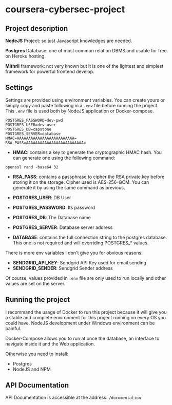 # coursera-cybersec-project

## Project description

**NodeJS** Project: so just Javascript knowledges are needed.

**Postgres** Database: one of most common relation DBMS and usable for free on Heroku hosting.

**Mithril** framework: not very known  but it is one of the lightest and simplest framework for powerful frontend develop.


## Settings
Settings are provided using environment variables. You can create yours or simply copy and paste following in a `.env` file before running the project. This `.env` file is used both by NodeJS application or Docker-compose.
```
POSTGRES_PASSWORD=dev-pwd
POSTGRES_USER=dev-user
POSTGRES_DB=capstone
POSTGRES_SERVER=database
HMAC=AAAAAAAAAAAAAAAAAAAAAAAAA=
RSA_PASS=AAAAAAAAAAAAAAAAAAAAAAAAA=
```

- **HMAC**: contains a key to generate the cryptographic HMAC hash. You can generate one using the following command: 
```
openssl rand -base64 32
```

- **RSA_PASS**: contains a passphrase to cipher the RSA private key before storing it on the storage. Cipher used is AES-256-GCM. You can generate it by using the same command as previous.


- **POSTGRES_USER**: DB User
- **POSTGRES_PASSWORD**: Its password
- **POSTGRES_DB**: The Database name
- **POSTGRES_SERVER**: Database server address
- **DATABASE**: contains the full connection string to the postgres database. This one is not required and will overriding POSTGRES_* values.

There is more env variables I don't give you for obvious reasons:
- **SENDGRID_API_KEY**: Sendgrid API Key used for email sending
- **SENDGRID_SENDER**: Sendgrid Sender address


Of course, values provided in `.env` file are only used to run locally and other values are set on the server.

## Running the project

I recommand the usage of Docker to run this project because it will give you a stable and complete environment for this project running on every OS you could have. NodeJS development under Windows environment can be painful.

Docker-Compose allows you to run at once the database, an interface to navigate inside it and the Web application.

Otherwise you need to install:
- Postgres
- NodeJS and NPM

## API Documentation

API Documentation is accessible at the address: `/documentation`